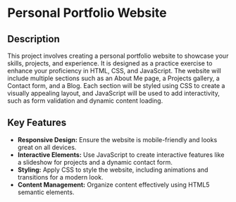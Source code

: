 # Personal Portfolio Website

## Description
This project involves creating a personal portfolio website to showcase your skills, projects, and experience. It is designed as a practice exercise to enhance your proficiency in HTML, CSS, and JavaScript. The website will include multiple sections such as an About Me page, a Projects gallery, a Contact form, and a Blog. Each section will be styled using CSS to create a visually appealing layout, and JavaScript will be used to add interactivity, such as form validation and dynamic content loading.

## Key Features
- **Responsive Design:** Ensure the website is mobile-friendly and looks great on all devices.
- **Interactive Elements:** Use JavaScript to create interactive features like a slideshow for projects and a dynamic contact form.
- **Styling:** Apply CSS to style the website, including animations and transitions for a modern look.
- **Content Management:** Organize content effectively using HTML5 semantic elements.
